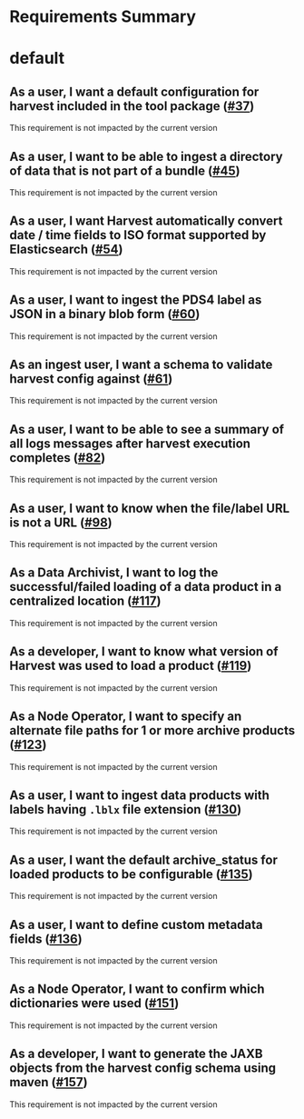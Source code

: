 
Requirements Summary
====================

# default

## As a user, I want a default configuration for harvest included in the tool package ([#37](https://github.com/NASA-PDS/harvest/issues/37)) 


This requirement is not impacted by the current version
## As a user, I want to be able to ingest a directory of data that is not part of a bundle ([#45](https://github.com/NASA-PDS/harvest/issues/45)) 


This requirement is not impacted by the current version
## As a user, I want Harvest automatically convert date / time fields to ISO format supported by Elasticsearch ([#54](https://github.com/NASA-PDS/harvest/issues/54)) 


This requirement is not impacted by the current version
## As a user, I want to ingest the PDS4 label as JSON in a binary blob form ([#60](https://github.com/NASA-PDS/harvest/issues/60)) 


This requirement is not impacted by the current version
## As an ingest user, I want a schema to validate harvest config against ([#61](https://github.com/NASA-PDS/harvest/issues/61)) 


This requirement is not impacted by the current version
## As a user, I want to be able to see a summary of all logs messages after harvest execution completes ([#82](https://github.com/NASA-PDS/harvest/issues/82)) 


This requirement is not impacted by the current version
## As a user, I want to know when the file/label URL is not a URL ([#98](https://github.com/NASA-PDS/harvest/issues/98)) 


This requirement is not impacted by the current version
## As a Data Archivist, I want to log the successful/failed loading of a data product in a centralized location ([#117](https://github.com/NASA-PDS/harvest/issues/117)) 


This requirement is not impacted by the current version
## As a developer, I want to know what version of Harvest was used to load a product ([#119](https://github.com/NASA-PDS/harvest/issues/119)) 


This requirement is not impacted by the current version
## As a Node Operator, I want to specify an alternate file paths for 1 or more archive products ([#123](https://github.com/NASA-PDS/harvest/issues/123)) 


This requirement is not impacted by the current version
## As a user, I want to ingest data products with labels having `.lblx` file extension ([#130](https://github.com/NASA-PDS/harvest/issues/130)) 


This requirement is not impacted by the current version
## As a user, I want the default archive_status for loaded products to be configurable ([#135](https://github.com/NASA-PDS/harvest/issues/135)) 


This requirement is not impacted by the current version
## As a user, I want to define custom metadata fields ([#136](https://github.com/NASA-PDS/harvest/issues/136)) 


This requirement is not impacted by the current version
## As a Node Operator, I want to confirm which dictionaries were used ([#151](https://github.com/NASA-PDS/harvest/issues/151)) 


This requirement is not impacted by the current version
## As a developer, I want to generate the JAXB objects from the harvest config schema using maven ([#157](https://github.com/NASA-PDS/harvest/issues/157)) 


This requirement is not impacted by the current version